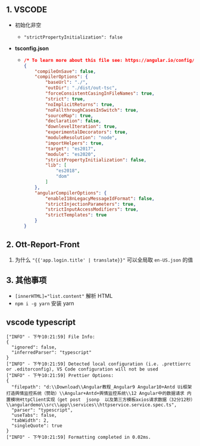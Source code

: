 ## 1. VSCODE

- 初始化非空

  - `"strictPropertyInitialization": false`

- **tsconfig.json**

  - ```json
    /* To learn more about this file see: https://angular.io/config/tsconfig. */
    {
        "compileOnSave": false,
        "compilerOptions": {
            "baseUrl": "./",
            "outDir": "./dist/out-tsc",
            "forceConsistentCasingInFileNames": true,
            "strict": true,
            "noImplicitReturns": true,
            "noFallthroughCasesInSwitch": true,
            "sourceMap": true,
            "declaration": false,
            "downlevelIteration": true,
            "experimentalDecorators": true,
            "moduleResolution": "node",
            "importHelpers": true,
            "target": "es2017",
            "module": "es2020",
            "strictPropertyInitialization": false,
            "lib": [
                "es2018",
                "dom"
            ]
        },
        "angularCompilerOptions": {
            "enableI18nLegacyMessageIdFormat": false,
            "strictInjectionParameters": true,
            "strictInputAccessModifiers": true,
            "strictTemplates": true
        }
    }
    ```

## 2. Ott-Report-Front

1. 为什么 `"{{'app.login.title' | translate}}"` 可以全局取 `en-US.json` 的值

## 3. 其他事项

- `[innerHTML]="list.content"` 解析 HTML 
- `npm i -g yarn` 安装 yarn



## vscode typescript

```
["INFO" - 下午10:21:59] File Info:
{
  "ignored": false,
  "inferredParser": "typescript"
}
["INFO" - 下午10:21:59] Detected local configuration (i.e. .prettierrc or .editorconfig), VS Code configuration will not be used
["INFO" - 下午10:21:59] Prettier Options:
{
  "filepath": "d:\\Download\\Angular教程_Angular9 Angular10+Antd Ui框架 打造舆情监控系统（赞助）\\Angular+Antd+舆情监控系统\\12 Angular中的数据请求 内置模块HttpClient实现（get post  jsonp  以及第三方模板axios请求数据（32分12秒）\\angulardemo\\src\\app\\services\\httpservice.service.spec.ts",
  "parser": "typescript",
  "useTabs": false,
  "tabWidth": 2,
  "singleQuote": true
}
["INFO" - 下午10:21:59] Formatting completed in 0.02ms.
```

































